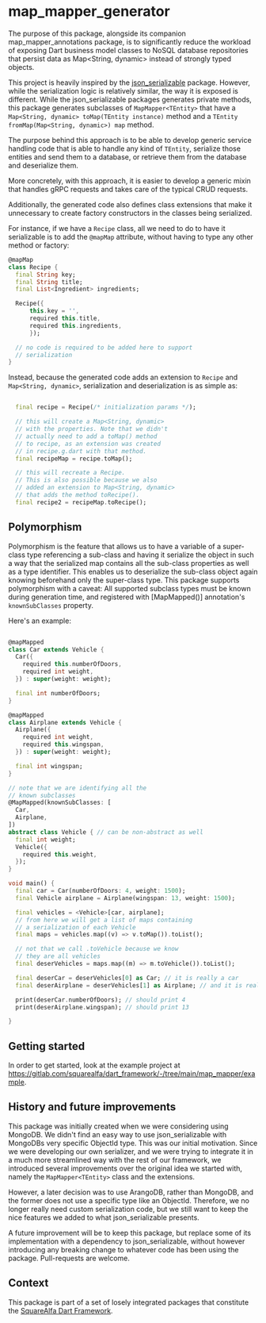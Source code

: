 # map_mapper_generator

The purpose of this package, alongside its companion map_mapper_annotations package, is to significantly reduce the workload of exposing Dart business model classes to NoSQL database repositories that persist data as Map<String, dynamic> instead of strongly typed objects. 

This project is heavily inspired by the [json_serializable](https://pub.dev/packages/json_serializable) package. However, while the serialization logic is relatively similar, the way it is exposed is different. While the json_serializable packages generates private methods, this package generates subclasses of ```MapMapper<TEntity>``` that have a ```Map<String, dynamic> toMap(TEntity instance)``` method and a ```TEntity fromMap(Map<String, dynamic>) map``` method. 

The purpose behind this approach is to be able to develop generic service handling code that is able to handle any kind of ```TEntity```, serialize those entities and send them to a database, or retrieve them from the database and deserialize them.

More concretely, with this approach, it is easier to develop a generic mixin that handles gRPC requests and takes care of the typical CRUD requests.

Additionally, the generated code also defines class extensions that make it unnecessary to create factory constructors in the classes being serialized.

For instance, if we have a ```Recipe``` class, all we need to do to have it serializable is to add the ```@mapMap``` attribute, without having to type any other method or factory:

```dart
@mapMap
class Recipe {
  final String key;
  final String title;
  final List<Ingredient> ingredients;

  Recipe({
      this.key = '',
      required this.title,
      required this.ingredients,
      });

  // no code is required to be added here to support 
  // serialization
}

```

Instead, because the generated code adds an extension to ```Recipe``` and ```Map<String, dynamic>```, serialization and deserialization is as simple as:

```dart

  final recipe = Recipe(/* initialization params */);

  // this will create a Map<String, dynamic> 
  // with the properties. Note that we didn't
  // actually need to add a toMap() method
  // to recipe, as an extension was created 
  // in recipe.g.dart with that method.
  final recipeMap = recipe.toMap();

  // this will recreate a Recipe.
  // This is also possible because we also
  // added an extension to Map<String, dynamic>
  // that adds the method toRecipe().
  final recipe2 = recipeMap.toRecipe();

```

## Polymorphism
Polymorphism is the feature that allows us to have a variable of a super-class type referencing a sub-class and having it serialize the object in such a way that the serialized map contains all the sub-class properties as well as a type identifier. This enables us to deserialize the sub-class object again knowing beforehand only the super-class type. This package supports polymorphism with a caveat: All supported subclass types must be known during generation time, and registered with [MapMapped()] annotation's ```knownSubClasses``` property. 

Here's an example:

```dart

@mapMapped
class Car extends Vehicle {
  Car({
    required this.numberOfDoors,
    required int weight,
  }) : super(weight: weight);

  final int numberOfDoors;
}

@mapMapped
class Airplane extends Vehicle {
  Airplane({
    required int weight,
    required this.wingspan,
  }) : super(weight: weight);

  final int wingspan;
}

// note that we are identifying all the
// known subclasses
@MapMapped(knownSubClasses: [
  Car,
  Airplane,
])
abstract class Vehicle { // can be non-abstract as well
  final int weight;
  Vehicle({
    required this.weight,
  });
}

void main() {
  final car = Car(numberOfDoors: 4, weight: 1500);
  final Vehicle airplane = Airplane(wingspan: 13, weight: 1500);

  final vehicles = <Vehicle>[car, airplane];
  // from here we will get a list of maps containing
  // a serialization of each Vehicle
  final maps = vehicles.map((v) => v.toMap()).toList();

  // not that we call .toVehicle because we know 
  // they are all vehicles
  final deserVehicles = maps.map((m) => m.toVehicle()).toList();

  final deserCar = deserVehicles[0] as Car; // it is really a car
  final deserAirplane = deserVehicles[1] as Airplane; // and it is really an airplane

  print(deserCar.numberOfDoors); // should print 4
  print(deserAirplane.wingspan); // should print 13

}

```

## Getting started

In order to get started, look at the example project at https://gitlab.com/squarealfa/dart_framework/-/tree/main/map_mapper/example.



## History and future improvements

This package was initially created when we were considering using MongoDB. We didn't find an easy way to use json_serializable with MongoDBs very specific ObjectId type. This was our initial motivation. Since we were developing our own serializer, and we were trying to integrate it in a much more streamlined way with the rest of our framework, we introduced several improvements over the original idea we started with, namely the ```MapMapper<TEntity>``` class and the extensions.

However, a later decision was to use ArangoDB, rather than MongoDB, and the former does not use a specific type like an ObjectId. Therefore, we no longer really need custom serialization code, but we still want to keep the nice features we added to what json_serializable presents.

A future improvement will be to keep this package, but replace some of its implementation with a dependency to json_serializable, without however introducing any breaking change to whatever code has been using the package. Pull-requests are welcome.


## Context

This package is part of a set of losely integrated packages that constitute the [SquareAlfa Dart Framework](https://gitlab.com/squarealfa/dart_framework#squarealfa-dart-framework).
